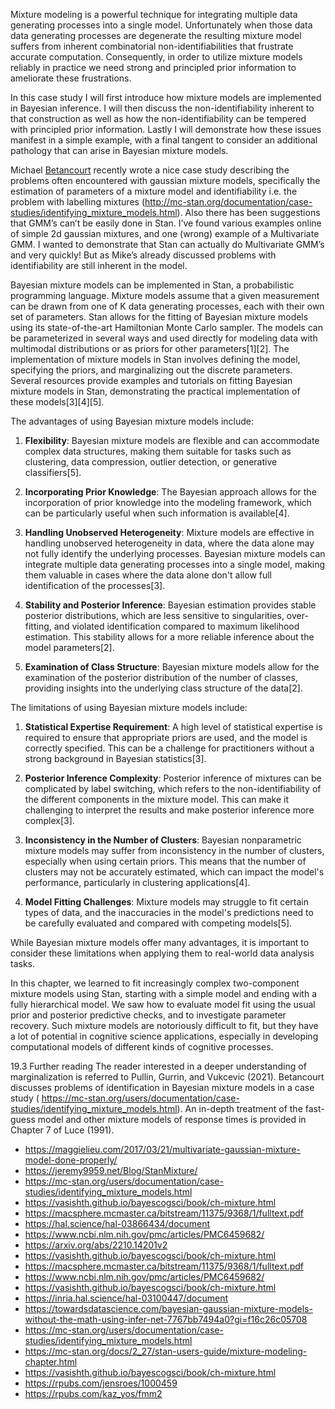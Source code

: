 Mixture modeling is a powerful technique for integrating multiple data generating processes into a single model. Unfortunately when those data data generating processes are degenerate the resulting mixture model suffers from inherent combinatorial non-identifiabilities that frustrate accurate computation. Consequently, in order to utilize mixture models reliably in practice we need strong and principled prior information to ameliorate these frustrations.

In this case study I will first introduce how mixture models are implemented in Bayesian inference. I will then discuss the non-identifiability inherent to that construction as well as how the non-identifiability can be tempered with principled prior information. Lastly I will demonstrate how these issues manifest in a simple example, with a final tangent to consider an additional pathology that can arise in Bayesian mixture models.


Michael [Betancourt](https://maggielieu.com/2017/03/21/multivariate-gaussian-mixture-model-done-properly/) recently wrote a nice case study describing the problems often encountered with gaussian mixture models, specifically the estimation of parameters of a mixture model and identifiability i.e. the problem with labelling mixtures (http://mc-stan.org/documentation/case-studies/identifying_mixture_models.html). Also there has been suggestions that GMM’s can’t be easily done in Stan. I’ve found various examples online of simple 2d gaussian mixtures, and one (wrong) example of a Multivariate GMM. I wanted to demonstrate that Stan can actually do Multivariate GMM’s and very quickly! But as Mike’s already discussed problems with identifiability are still inherent in the model.


Bayesian mixture models can be implemented in Stan, a probabilistic programming language. Mixture models assume that a given measurement can be drawn from one of K data generating processes, each with their own set of parameters. Stan allows for the fitting of Bayesian mixture models using its state-of-the-art Hamiltonian Monte Carlo sampler. The models can be parameterized in several ways and used directly for modeling data with multimodal distributions or as priors for other parameters[1][2]. The implementation of mixture models in Stan involves defining the model, specifying the priors, and marginalizing out the discrete parameters. Several resources provide examples and tutorials on fitting Bayesian mixture models in Stan, demonstrating the practical implementation of these models[3][4][5].


The advantages of using Bayesian mixture models include:

1. **Flexibility**: Bayesian mixture models are flexible and can accommodate complex data structures, making them suitable for tasks such as clustering, data compression, outlier detection, or generative classifiers[5].

2. **Incorporating Prior Knowledge**: The Bayesian approach allows for the incorporation of prior knowledge into the modeling framework, which can be particularly useful when such information is available[4].

3. **Handling Unobserved Heterogeneity**: Mixture models are effective in handling unobserved heterogeneity in data, where the data alone may not fully identify the underlying processes. Bayesian mixture models can integrate multiple data generating processes into a single model, making them valuable in cases where the data alone don't allow full identification of the processes[3].

4. **Stability and Posterior Inference**: Bayesian estimation provides stable posterior distributions, which are less sensitive to singularities, over-fitting, and violated identification compared to maximum likelihood estimation. This stability allows for a more reliable inference about the model parameters[2].

5. **Examination of Class Structure**: Bayesian mixture models allow for the examination of the posterior distribution of the number of classes, providing insights into the underlying class structure of the data[2].

The limitations of using Bayesian mixture models include:

1. **Statistical Expertise Requirement**: A high level of statistical expertise is required to ensure that appropriate priors are used, and the model is correctly specified. This can be a challenge for practitioners without a strong background in Bayesian statistics[3].

2. **Posterior Inference Complexity**: Posterior inference of mixtures can be complicated by label switching, which refers to the non-identifiability of the different components in the mixture model. This can make it challenging to interpret the results and make posterior inference more complex[3].

3. **Inconsistency in the Number of Clusters**: Bayesian nonparametric mixture models may suffer from inconsistency in the number of clusters, especially when using certain priors. This means that the number of clusters may not be accurately estimated, which can impact the model's performance, particularly in clustering applications[4].

4. **Model Fitting Challenges**: Mixture models may struggle to fit certain types of data, and the inaccuracies in the model's predictions need to be carefully evaluated and compared with competing models[5].

While Bayesian mixture models offer many advantages, it is important to consider these limitations when applying them to real-world data analysis tasks.


In this chapter, we learned to fit increasingly complex two-component mixture models using Stan, starting with a simple model and ending with a fully hierarchical model. We saw how to evaluate model fit using the usual prior and posterior predictive checks, and to investigate parameter recovery. Such mixture models are notoriously difficult to fit, but they have a lot of potential in cognitive science applications, especially in developing computational models of different kinds of cognitive processes.

19.3 Further reading
The reader interested in a deeper understanding of marginalization is referred to Pullin, Gurrin, and Vukcevic (2021). Betancourt discusses problems of identification in Bayesian mixture models in a case study ( https://mc-stan.org/users/documentation/case-studies/identifying_mixture_models.html). An in-depth treatment of the fast-guess model and other mixture models of response times is provided in Chapter 7 of Luce (1991).





- https://maggielieu.com/2017/03/21/multivariate-gaussian-mixture-model-done-properly/
- https://jeremy9959.net/Blog/StanMixture/
- https://mc-stan.org/users/documentation/case-studies/identifying_mixture_models.html
- https://vasishth.github.io/bayescogsci/book/ch-mixture.html
- https://macsphere.mcmaster.ca/bitstream/11375/9368/1/fulltext.pdf
- https://hal.science/hal-03866434/document
- https://www.ncbi.nlm.nih.gov/pmc/articles/PMC6459682/
- https://arxiv.org/abs/2210.14201v2
- https://vasishth.github.io/bayescogsci/book/ch-mixture.html
- https://macsphere.mcmaster.ca/bitstream/11375/9368/1/fulltext.pdf
- https://www.ncbi.nlm.nih.gov/pmc/articles/PMC6459682/
- https://vasishth.github.io/bayescogsci/book/ch-mixture.html
- https://inria.hal.science/hal-03100447/document
- https://towardsdatascience.com/bayesian-gaussian-mixture-models-without-the-math-using-infer-net-7767bb7494a0?gi=f16c26c05708
- https://mc-stan.org/users/documentation/case-studies/identifying_mixture_models.html
- https://mc-stan.org/docs/2_27/stan-users-guide/mixture-modeling-chapter.html
- https://vasishth.github.io/bayescogsci/book/ch-mixture.html
- https://rpubs.com/jensroes/1000459
- https://rpubs.com/kaz_yos/fmm2
